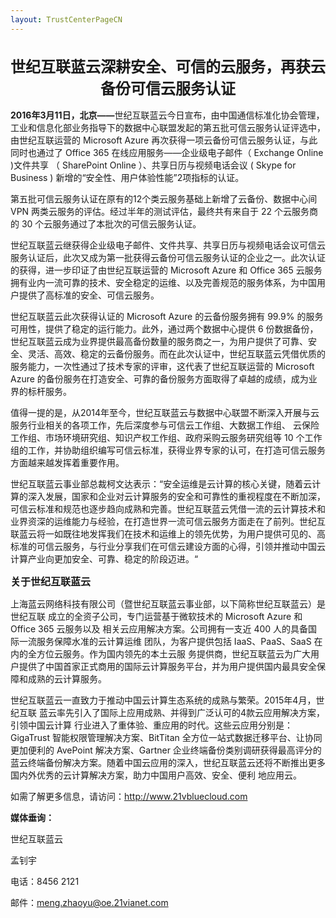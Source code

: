 ```yaml
---
layout: TrustCenterPageCN
---
```

<div class="row-fluid">
   <div class="span">
      <div>
         <div class="row-fluid grid-container mscom-grid-container subpageBody noBottomBorder" data-view4="2" data-view3="2" data-view2="2" data-view1="1" data-cols="2">
             <h1 style="font-size:24px; text-align:center;"><strong>世纪互联蓝云深耕安全、可信的云服务，再获云备份可信云服务认证 </strong></h1>
             <p><strong>2016年3月11日，北京——</strong>世纪互联蓝云今日宣布，由中国通信标准化协会管理，工业和信息化部业务指导下的数据中心联盟发起的第五批可信云服务认证评选中，由世纪互联运营的 Microsoft Azure 再次获得一项云备份可信云服务认证，与此同时也通过了 Office 365 在线应用服务——企业级电子邮件（ Exchange Online )文件共享 （ SharePoint Online ）、共享日历与视频电话会议 ( Skype for Business ) 新增的“安全性、用户体验性能”2项指标的认证。</p>
             <p>第五批可信云服务认证在原有的12个类云服务基础上新增了云备份、数据中心间 VPN 两类云服务的评估。经过半年的测试评估，最终共有来自于 22 个云服务商的 30 个云服务通过了本批次的可信云服务认证。 </p>
             <p>世纪互联蓝云继获得企业级电子邮件、文件共享、共享日历与视频电话会议可信云服务认证后，此次又成为第一批获得云备份可信云服务认证的企业之一。此次认证的获得，进一步印证了由世纪互联运营的 Microsoft Azure 和 Office 365 云服务拥有业内一流可靠的技术、安全稳定的运维、以及完善规范的服务体系，为中国用户提供了高标准的安全、可信云服务。</p>
             <p>世纪互联蓝云此次获得认证的 Microsoft Azure 的云备份服务拥有 99.9% 的服务可用性，提供了稳定的运行能力。此外，通过两个数据中心提供 6 份数据备份，世纪互联蓝云成为业界提供最高备份数量的服务商之一，为用户提供了可靠、安全、灵活、高效、稳定的云备份服务。而在此次认证中，世纪互联蓝云凭借优质的服务能力，一次性通过了技术专家的评审，这代表了世纪互联运营的 Microsoft Azure 的备份服务在打造安全、可靠的备份服务方面取得了卓越的成绩，成为业界的标杆服务。 </p>
             <p>值得一提的是，从2014年至今，世纪互联蓝云与数据中心联盟不断深入开展与云服务行业相关的各项工作，先后深度参与可信云工作组、大数据工作组、 云保险工作组、市场环境研究组、知识产权工作组、政府采购云服务研究组等 10 个工作组的工作，并协助组织编写可信云标准，获得业界专家的认可，在打造可信云服务方面越来越发挥着重要作用。</p>
             <p>世纪互联蓝云事业部总裁柯文达表示：“安全运维是云计算的核心关键，随着云计算的深入发展，国家和企业对云计算服务的安全和可靠性的重视程度在不断加深，可信云标准和规范也逐步趋向成熟和完善。世纪互联蓝云凭借一流的云计算技术和业界资深的运维能力与经验，在打造世界一流可信云服务方面走在了前列。世纪互联蓝云将一如既往地发挥我们在技术和运维上的领先优势，为用户提供可见的、高标准的可信云服务，与行业分享我们在可信云建设方面的心得，引领并推动中国云计算产业向更加安全、可靠、稳定的阶段迈进。“</p>
             <label style="font-size:16px;"><strong>关于世纪互联蓝云 </strong></label>
             <p>上海蓝云网络科技有限公司（暨世纪互联蓝云事业部，以下简称世纪互联蓝云）是世纪互联 成立的全资子公司，专门运营基于微软技术的 Microsoft Azure 和 Office 365 云服务以及 相关云应用解决方案。公司拥有一支近 400 人的具备国际一流服务保障水准的云计算运维 团队，为客户提供包括 IaaS、PaaS、SaaS 在内的全方位云服务。作为国内领先的本土云服 务提供商，世纪互联蓝云为广大用户提供了中国首家正式商用的国际云计算服务平台，并为用户提供国内最具安全保障和成熟的云计算服务。 </p>
             <p>世纪互联蓝云一直致力于推动中国云计算生态系统的成熟与繁荣。2015年4月，世纪互联 蓝云率先引入了国际上应用成熟、并得到广泛认可的4款云应用解决方案，引领中国云计算 行业进入了重体验、重应用的时代。这些云应用分别是：GigaTrust 智能权限管理解决方案、BitTitan 全方位一站式数据迁移平台、让协同更加便利的 AvePoint 解决方案、Gartner 企业终端备份类别调研获得最高评分的蓝云终端备份解决方案。随着中国云应用的深入，世纪互联蓝云还将不断推出更多国内外优秀的云计算解决方案，助力中国用户高效、安全、便利 地应用云。 </p>
             <p>如需了解更多信息，请访问：<a target="_self" class="mscom-link" href="http://www.21vbluecloud.com">http://www.21vbluecloud.com </a></p>
             <p><strong>媒体垂询：</strong> </p>
             <p>世纪互联蓝云 </p>
             <p>孟钊宇 </p>
             <p>电话：8456 2121 </p>
             <p>邮件：<a target="_self" class="mscom-link" href="mailto:meng.zhaoyu@oe.21vianet.com">meng.zhaoyu@oe.21vianet.com</a></p>
         </div>
      </div>
   </div>
</div>
<div class="row-fluid" data-view4="1" data-view3="1" data-view2="1" data-view1="1" data-cols="1">
   <div class="span bp0-col-1-1 bp1-col-1-1 bp2-col-1-1 bp3-col-1-1"></div>
</div>
